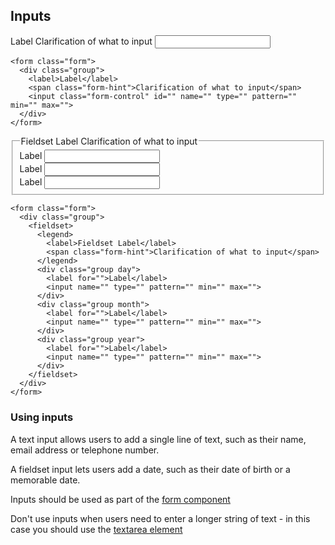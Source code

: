 ## Inputs

<form class="form">
  <div class="group">
    <label>Label</label>
    <span class="form-hint">Clarification of what to input</span>
    <input class="form-control" id="" name="" type="" pattern="" min="" max="">
  </div>
</form>

    <form class="form">
      <div class="group">
        <label>Label</label>
        <span class="form-hint">Clarification of what to input</span>
        <input class="form-control" id="" name="" type="" pattern="" min="" max="">
      </div>
    </form>

<form class="form">
  <div class="group">
    <fieldset>
      <legend>
        <label>Fieldset Label</label>
        <span class="form-hint">Clarification of what to input</span>
      </legend>
      <div class="group day">
        <label for="">Label</label>
        <input class="form-control" name="" type="" pattern="" min="" max="">
      </div>
      <div class="group month">
        <label for="">Label</label>
        <input class="form-control" name="" type="" pattern="" min="" max="">
      </div>
      <div class="group year">
        <label for="">Label</label>
        <input class="form-control" name="" type="" pattern="" min="" max="">
      </div>
    </fieldset>
  </div>
</form>

    <form class="form">
      <div class="group">
        <fieldset>
          <legend>
            <label>Fieldset Label</label>
            <span class="form-hint">Clarification of what to input</span>
          </legend>
          <div class="group day">
            <label for="">Label</label>
            <input name="" type="" pattern="" min="" max="">
          </div>
          <div class="group month">
            <label for="">Label</label>
            <input name="" type="" pattern="" min="" max="">
          </div>
          <div class="group year">
            <label for="">Label</label>
            <input name="" type="" pattern="" min="" max="">
          </div>
        </fieldset>
      </div>
    </form>

### Using inputs

A text input allows users to add a single line of text, such as their name, email address or telephone number.

A fieldset input lets users add a date, such as their date of birth or a memorable date.

Inputs should be used as part of the <a href="/docs/core/components/form">form component</a>

Don't use inputs when users need to enter a longer string of text - in this case you should use the <a href="textarea">textarea element</a>
